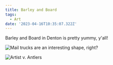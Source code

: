 ```yaml
---
title: Barley and Board
tags:
  - Art
date: '2023-04-16T10:35:07.322Z'
---
```


Barley and Board in Denton is pretty yummy, y'all!

![Mail trucks are an interesting shape, right?](https://res.cloudinary.com/cpadilla/image/upload/t_optimize/chrisdpadilla/blog/art/IMG_3026_rj4xia.jpg)

![Artist v. Antlers](https://res.cloudinary.com/cpadilla/image/upload/t_optimize/chrisdpadilla/blog/art/IMG_3025_p4rgyh.jpg)
